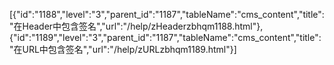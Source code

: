 [{"id":"1188","level":"3","parent_id":"1187","tableName":"cms_content","title":"在Header中包含签名","url":"/help/zHeaderzbhqm1188.html"},{"id":"1189","level":"3","parent_id":"1187","tableName":"cms_content","title":"在URL中包含签名","url":"/help/zURLzbhqm1189.html"}]